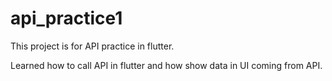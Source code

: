 # api_practice1

This project is for API practice in flutter.

Learned how to call API in flutter and how show data in UI coming from API.

